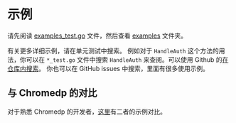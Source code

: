 # 示例

请先阅读 [examples_test.go](https://github.com/go-rod/rod/tree/master/examples_test.go) 文件，然后查看 [examples](https://github.com/go-rod/rod/tree/master/lib/examples) 文件夹。

有关更多详细示例，请在单元测试中搜索。 例如对于 `HandleAuth` 这个方法的用法，你可以在 `*_test.go` 文件中搜索 `HandleAuth` 来查阅。可以使用 Github 的[在仓库内搜索](https://github.com/go-rod/rod/search?q=HandleAuth&unscoped_q=HandleAuth)。 你也可以在 GitHub issues 中搜索，里面有很多使用示例。

## 与 Chromedp 的对比

对于熟悉 Chromedp 的开发者，[这里](https://github.com/go-rod/rod/tree/master/lib/examples/compare-chromedp)有二者的示例对比。
